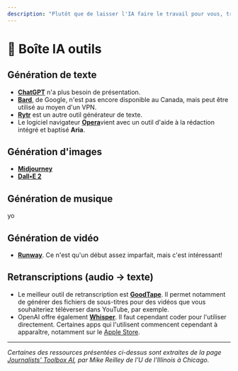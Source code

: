 ```yaml
---
description: "Plutôt que de laisser l'IA faire le travail pour vous, travailler avec l'IA peut vous permettre de faire du « journalisme augmenté\_»"
---
```


# 🧰 Boîte IA outils

## Génération de texte

* [**ChatGPT**](https://chat.openai.com/) n'a plus besoin de présentation.
* [**Bard**](https://bard.google.com/?hl=fr), de Google, n'est pas encore disponible au Canada, mais peut être utilisé au moyen d'un VPN.
* [**Rytr**](https://app.rytr.me/create) est un autre outil générateur de texte.
* Le logiciel navigateur [**Opera**](https://www.opera.com/fr)vient avec un outil d'aide à la rédaction intégré et baptisé **Aria**.

## Génération d'images

* [**Midjourney**](https://www.midjourney.com/app/)
* [**Dall•E 2**](https://labs.openai.com/)

## Génération de musique

yo

## Génération de vidéo

* [**Runway**](https://runwayml.com/ai-magic-tools/gen-2/). Ce n'est qu'un début assez imparfait, mais c'est intéressant!


## Retranscriptions (audio -> texte)

* Le meilleur outil de retranscription est [**GoodTape**](https://www.mygoodtape.com/). Il permet notamment de générer des fichiers de sous-titres pour des vidéos que vous souhaiteriez téléverser dans YouTube, par exemple.
* OpenAI offre également [**Whisper**](https://openai.com/research/whisper). Il faut cependant coder pour l'utiliser directement. Certaines apps qui l'utilisent commencent cependant à apparaître, notamment sur le [Apple Store](https://apps.apple.com/us/app/whisper-transcription/id1668083311?mt=12).

***

_Certaines des ressources présentées ci-dessus sont extraites de la page_ [_Journalists' Toolbox AI_](https://journaliststoolbox.ai/)_, par Mike Reilley de l'U de l'Illinois à Chicago._
